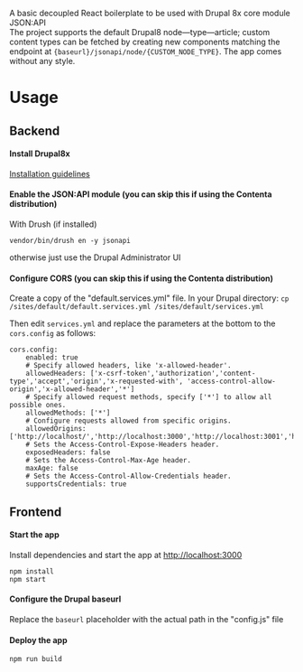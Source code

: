 A basic decoupled React boilerplate to be used with Drupal 8x core module JSON:API<br />The project supports the default Drupal8 node—type—article; custom content types can be fetched by creating new components matching the endpoint at ```{baseurl}/jsonapi/node/{CUSTOM_NODE_TYPE}```. The app comes without any style.

# Usage

## Backend

#### Install Drupal8x 
[Installation guidelines](INSTALLd8.x.md)

#### Enable the JSON:API module (you can skip this if using the Contenta distribution)

With Drush (if installed)

```vendor/bin/drush en -y jsonapi```

otherwise just use the Drupal Administrator UI 

#### Configure CORS (you can skip this if using the Contenta distribution)

Create a copy of the "default.services.yml" file. In your Drupal directory: ```cp /sites/default/default.services.yml /sites/default/services.yml```

Then edit ```services.yml``` and replace the parameters at the bottom to the ```cors.config``` as follows:

```
cors.config:
    enabled: true
    # Specify allowed headers, like 'x-allowed-header'.
    allowedHeaders: ['x-csrf-token','authorization','content-type','accept','origin','x-requested-with', 'access-control-allow-origin','x-allowed-header','*']
    # Specify allowed request methods, specify ['*'] to allow all possible ones.
    allowedMethods: ['*']
    # Configure requests allowed from specific origins.
    allowedOrigins: ['http://localhost/','http://localhost:3000','http://localhost:3001','http://localhost:3002','*']
    # Sets the Access-Control-Expose-Headers header.
    exposedHeaders: false
    # Sets the Access-Control-Max-Age header.
    maxAge: false
    # Sets the Access-Control-Allow-Credentials header.
    supportsCredentials: true
```

## Frontend

#### Start the app

Install dependencies and start the app at [http://localhost:3000](http://localhost:3000)

```
npm install
npm start
```

#### Configure the Drupal baseurl

Replace the ```baseurl``` placeholder with the actual path in the "config.js" file

#### Deploy the app

```npm run build```

